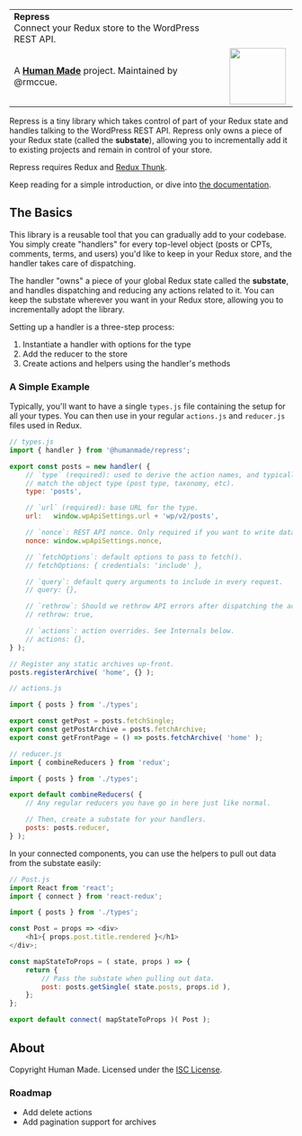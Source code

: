 <table width="100%">
	<tr>
		<td align="left" width="70%">
			<strong>Repress</strong><br />
			Connect your Redux store to the WordPress REST API.
		</td>
		<td align="right" width="20%">
			<br />
		</td>
	</tr>
	<tr>
		<td>
			A <strong><a href="https://hmn.md/">Human Made</a></strong> project. Maintained by @rmccue.
		</td>
		<td align="center">
			<img src="https://hmn.md/content/themes/hmnmd/assets/images/hm-logo.svg" width="100" />
		</td>
	</tr>
</table>

Repress is a tiny library which takes control of part of your Redux state and handles talking to the WordPress REST API. Repress only owns a piece of your Redux state (called the **substate**), allowing you to incrementally add it to existing projects and remain in control of your store.

Repress requires Redux and [Redux Thunk](https://github.com/gaearon/redux-thunk).

Keep reading for a simple introduction, or dive into [the documentation](docs/README.md).

## The Basics

This library is a reusable tool that you can gradually add to your codebase. You simply create "handlers" for every top-level object (posts or CPTs, comments, terms, and users) you'd like to keep in your Redux store, and the handler takes care of dispatching.

The handler "owns" a piece of your global Redux state called the **substate**, and handles dispatching and reducing any actions related to it. You can keep the substate wherever you want in your Redux store, allowing you to incrementally adopt the library.

Setting up a handler is a three-step process:

1. Instantiate a handler with options for the type
2. Add the reducer to the store
3. Create actions and helpers using the handler's methods


### A Simple Example

Typically, you'll want to have a single `types.js` file containing the setup for all your types. You can then use in your regular `actions.js` and `reducer.js` files used in Redux.

```js
// types.js
import { handler } from '@humanmade/repress';

export const posts = new handler( {
	// `type` (required): used to derive the action names, and typically should
	// match the object type (post type, taxonomy, etc).
	type: 'posts',

	// `url` (required): base URL for the type.
	url:   window.wpApiSettings.url + 'wp/v2/posts',

	// `nonce`: REST API nonce. Only required if you want to write data.
	nonce: window.wpApiSettings.nonce,

	// `fetchOptions`: default options to pass to fetch().
	// fetchOptions: { credentials: 'include' },

	// `query`: default query arguments to include in every request.
	// query: {},

	// `rethrow`: Should we rethrow API errors after dispatching the action? See Actions below.
	// rethrow: true,

	// `actions`: action overrides. See Internals below.
	// actions: {},
} );

// Register any static archives up-front.
posts.registerArchive( 'home', {} );
```

```js
// actions.js

import { posts } from './types';

export const getPost = posts.fetchSingle;
export const getPostArchive = posts.fetchArchive;
export const getFrontPage = () => posts.fetchArchive( 'home' );
```

```js
// reducer.js
import { combineReducers } from 'redux';

import { posts } from './types';

export default combineReducers( {
	// Any regular reducers you have go in here just like normal.

	// Then, create a substate for your handlers.
	posts: posts.reducer,
} );
```

In your connected components, you can use the helpers to pull out data from the substate easily:

```js
// Post.js
import React from 'react';
import { connect } from 'react-redux';

import { posts } from './types';

const Post = props => <div>
	<h1>{ props.post.title.rendered }</h1>
</div>;

const mapStateToProps = ( state, props ) => {
	return {
		// Pass the substate when pulling out data.
		post: posts.getSingle( state.posts, props.id ),
	};
};

export default connect( mapStateToProps )( Post );
```


## About

Copyright Human Made. Licensed under the [ISC License](LICENSE.md).

### Roadmap

* Add delete actions
* Add pagination support for archives
